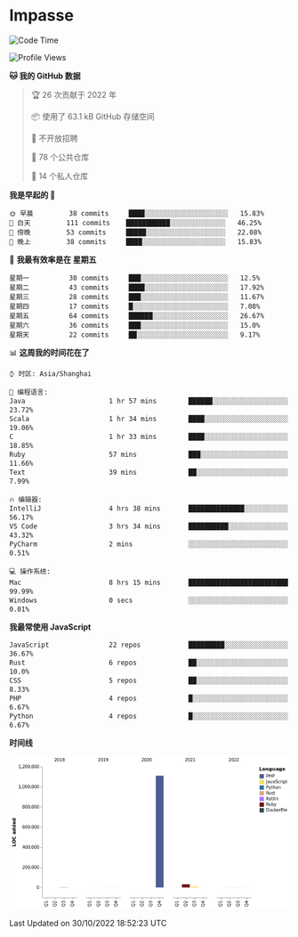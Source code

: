 # Impasse

<!--START_SECTION:waka-->
![Code Time](http://img.shields.io/badge/Code%20Time-1%2C599%20hrs%2037%20mins-blue)

![Profile Views](http://img.shields.io/badge/%E4%B8%AA%E4%BA%BA%E8%B5%84%E6%96%99%E8%A7%82%E7%9C%8B%E6%AC%A1%E6%95%B0-1-blue)

**🐱 我的 GitHub 数据** 

> 🏆 26 次贡献于 2022 年
 > 
> 📦  使用了 63.1 kB GitHub 存储空间 
 > 
> 🚫 不开放招聘
 > 
> 📜 78 个公共仓库 
 > 
> 🔑 14 个私人仓库  
 > 
**我是早起的 🐤** 

```text
🌞 早晨         38 commits     ████░░░░░░░░░░░░░░░░░░░░░   15.83% 
🌆 白天         111 commits    ███████████░░░░░░░░░░░░░░   46.25% 
🌃 傍晚         53 commits     █████░░░░░░░░░░░░░░░░░░░░   22.08% 
🌙 晚上         38 commits     ████░░░░░░░░░░░░░░░░░░░░░   15.83%

```
📅 **我最有效率是在 星期五** 

```text
星期一          30 commits     ███░░░░░░░░░░░░░░░░░░░░░░   12.5% 
星期二          43 commits     ████░░░░░░░░░░░░░░░░░░░░░   17.92% 
星期三          28 commits     ███░░░░░░░░░░░░░░░░░░░░░░   11.67% 
星期四          17 commits     █░░░░░░░░░░░░░░░░░░░░░░░░   7.08% 
星期五          64 commits     ██████░░░░░░░░░░░░░░░░░░░   26.67% 
星期六          36 commits     ███░░░░░░░░░░░░░░░░░░░░░░   15.0% 
星期天          22 commits     ██░░░░░░░░░░░░░░░░░░░░░░░   9.17%

```


📊 **这周我的时间花在了** 

```text
⌚︎ 时区: Asia/Shanghai

💬 编程语言: 
Java                     1 hr 57 mins        ██████░░░░░░░░░░░░░░░░░░░   23.72% 
Scala                    1 hr 34 mins        ████░░░░░░░░░░░░░░░░░░░░░   19.06% 
C                        1 hr 33 mins        ████░░░░░░░░░░░░░░░░░░░░░   18.85% 
Ruby                     57 mins             ███░░░░░░░░░░░░░░░░░░░░░░   11.66% 
Text                     39 mins             ██░░░░░░░░░░░░░░░░░░░░░░░   7.99%

🔥 编辑器: 
IntelliJ                 4 hrs 38 mins       ██████████████░░░░░░░░░░░   56.17% 
VS Code                  3 hrs 34 mins       ██████████░░░░░░░░░░░░░░░   43.32% 
PyCharm                  2 mins              ░░░░░░░░░░░░░░░░░░░░░░░░░   0.51%

💻 操作系统: 
Mac                      8 hrs 15 mins       █████████████████████████   99.99% 
Windows                  0 secs              ░░░░░░░░░░░░░░░░░░░░░░░░░   0.01%

```

**我最常使用 JavaScript** 

```text
JavaScript               22 repos            █████████░░░░░░░░░░░░░░░░   36.67% 
Rust                     6 repos             ██░░░░░░░░░░░░░░░░░░░░░░░   10.0% 
CSS                      5 repos             ██░░░░░░░░░░░░░░░░░░░░░░░   8.33% 
PHP                      4 repos             █░░░░░░░░░░░░░░░░░░░░░░░░   6.67% 
Python                   4 repos             █░░░░░░░░░░░░░░░░░░░░░░░░   6.67%

```


**时间线**

![Chart not found](https://raw.githubusercontent.com/impasse/impasse/master/charts/bar_graph.png) 


 Last Updated on 30/10/2022 18:52:23 UTC
<!--END_SECTION:waka-->

